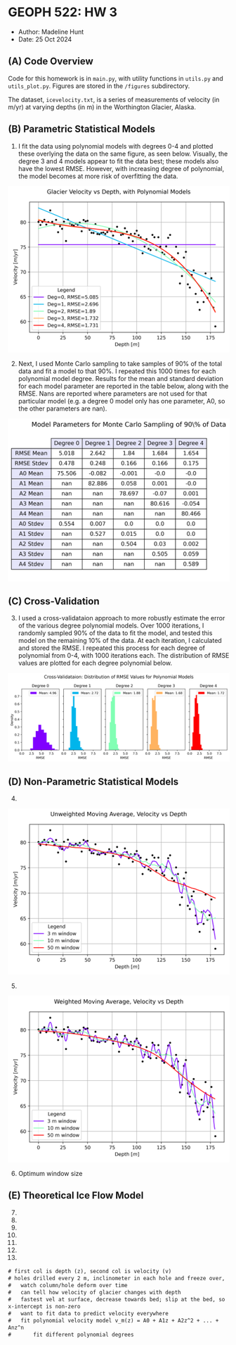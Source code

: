 # GEOPH 522: HW 3
* Author: Madeline Hunt
* Date: 25 Oct 2024

## (A) Code Overview
Code for this homework is in `main.py`, with utility functions in `utils.py` and `utils_plot.py`. Figures are stored in the `/figures` subdirectory.

The dataset, `icevelocity.txt`, is a series of measurements of velocity (in m/yr) at varying depths (in m) in the Worthington Glacier, Alaska. 

## (B) Parametric Statistical Models

1. I fit the data using polynomial models with degrees 0-4 and plotted these overlying the data on the same figure, as seen below. Visually, the degree 3 and 4 models appear to fit the data best; these models also have the lowest RMSE. However, with increasing degree of polynomial, the model becomes at more risk of overfitting the data.

![Glacier Velocity vs Depth, with Polynomial Models](figures/q1_polynomial_fits.png)

2. Next, I used Monte Carlo sampling to take samples of 90% of the total data and fit a model to that 90%. I repeated this 1000 times for each polynomial model degree. Results for the mean and standard deviation for each model parameter are reported in the table below, along with the RMSE. Nans are reported where parameters are not used for that particular model (e.g. a degree 0 model only has one parameter, A0, so the other parameters are nan).

![Model Parameters for Monte Carlo Sampling of 90% of Data ](figures/q2_param_table.png)

## (C) Cross-Validation

3. I used a cross-validataion approach to more robustly estimate the error of the various degree polynomial models. Over 1000 iterations, I randomly sampled 90% of the data to fit the model, and tested this model on the remaining 10% of the data. At each iteration, I calculated and stored the RMSE. I repeated this process for each degree of polynomial from 0-4, with 1000 iterations each. The distribution of RMSE values are plotted for each degree polynomial below.

![Cross-Validataion: distribution of RMSE Values for Polynomial Models](figures/q3_rmse_dist.png)


## (D) Non-Parametric Statistical Models

4. 

![Moving Average](figures/q4_moving_avg.png)

5. 

![Weighted Moving Average](figures/q5_weighted_moving_avg.png)

6. Optimum window size


## (E) Theoretical Ice Flow Model

7. 
8. 
9.
10. 
11. 
12.
13.



    # first col is depth (z), second col is velocity (v)    
    # holes drilled every 2 m, inclinometer in each hole and freeze over, 
    #   watch column/hole deform over time
    #   can tell how velocity of glacier changes with depth
    #   fastest vel at surface, decrease towards bed; slip at the bed, so x-intercept is non-zero
    #   want to fit data to predict velocity everywhere
    #   fit polynomial velocity model v_m(z) = A0 + A1z + A2z^2 + ... + Anz^n
    #       fit different polynomial degrees
